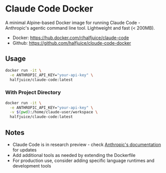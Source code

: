 # Claude Code Docker

A minimal Alpine-based Docker image for running Claude Code - Anthropic's agentic command line tool. Lightweight and fast (< 200MB).

- Docker: https://hub.docker.com/r/halfjuice/claude-code
- Github: https://github.com/halfjuice/cloude-code-docker

## Usage

```bash
docker run -it \
  -e ANTHROPIC_API_KEY="your-api-key" \
  halfjuice/claude-code:latest
```

### With Project Directory
```bash
docker run -it \
  -e ANTHROPIC_API_KEY="your-api-key" \
  -v $(pwd):/home/claude-user/workspace \
  halfjuice/claude-code:latest
```

## Notes

- Claude Code is in research preview - check [Anthropic's documentation](https://docs.anthropic.com) for updates
- Add additional tools as needed by extending the Dockerfile
- For production use, consider adding specific language runtimes and development tools
